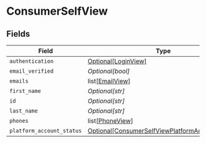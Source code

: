# ConsumerSelfView


## Fields

| Field                                                                                                           | Type                                                                                                            | Required                                                                                                        | Description                                                                                                     |
| --------------------------------------------------------------------------------------------------------------- | --------------------------------------------------------------------------------------------------------------- | --------------------------------------------------------------------------------------------------------------- | --------------------------------------------------------------------------------------------------------------- |
| `authentication`                                                                                                | [Optional[LoginView]](../../models/shared/loginview.md)                                                         | :heavy_minus_sign:                                                                                              | N/A                                                                                                             |
| `email_verified`                                                                                                | *Optional[bool]*                                                                                                | :heavy_minus_sign:                                                                                              | N/A                                                                                                             |
| `emails`                                                                                                        | list[[EmailView](../../models/shared/emailview.md)]                                                             | :heavy_minus_sign:                                                                                              | N/A                                                                                                             |
| `first_name`                                                                                                    | *Optional[str]*                                                                                                 | :heavy_minus_sign:                                                                                              | N/A                                                                                                             |
| `id`                                                                                                            | *Optional[str]*                                                                                                 | :heavy_minus_sign:                                                                                              | N/A                                                                                                             |
| `last_name`                                                                                                     | *Optional[str]*                                                                                                 | :heavy_minus_sign:                                                                                              | N/A                                                                                                             |
| `phones`                                                                                                        | list[[PhoneView](../../models/shared/phoneview.md)]                                                             | :heavy_minus_sign:                                                                                              | N/A                                                                                                             |
| `platform_account_status`                                                                                       | [Optional[ConsumerSelfViewPlatformAccountStatus]](../../models/shared/consumerselfviewplatformaccountstatus.md) | :heavy_minus_sign:                                                                                              | N/A                                                                                                             |